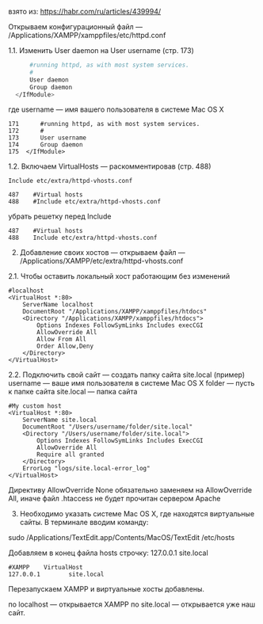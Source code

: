 

взято из: https://habr.com/ru/articles/439994/

Открываем конфигурационный файл — /Applications/XAMPP/xamppfiles/etc/httpd.conf

1.1. Изменить User daemon на User username (стр. 173)
```bash
      #running httpd, as with most system services. 
      # 
      User daemon 
      Group daemon 
  </IfModule> 
```

где username — имя вашего пользователя в системе Mac OS X
```
171      #running httpd, as with most system services. 
172      # 
173      User username
174      Group daemon 
175  </IfModule>  
```

1.2. Включаем VirtualHosts — раскомментировав (стр. 488)

    Include etc/extra/httpd-vhosts.conf

```
487    #Virtual hosts
488    #Include etc/extra/httpd-vhosts.conf
```

убрать решетку перед Include

```
487    #Virtual hosts                  
488    Include etc/extra/httpd-vhosts.conf 
```


2. Добавление своих хостов — открываем файл — /Applications/XAMPP/etc/extra/httpd-vhosts.conf

2.1. Чтобы оставить локальный хост работающим без изменений
```
#localhost 
<VirtualHost *:80> 
    ServerName localhost 
    DocumentRoot "/Applications/XAMPP/xamppfiles/htdocs" 
    <Directory "/Applications/XAMPP/xamppfiles/htdocs"> 
        Options Indexes FollowSymLinks Includes execCGI 
        AllowOverride All 
        Allow From All 
        Order Allow,Deny 
    </Directory> 
</VirtualHost> 
```

2.2. Подключить свой сайт — cоздать папку сайта site.local (пример)
username — ваше имя пользователя в системе Mac OS X
folder — пусть к папке сайта
site.local — папка сайта
```
#My custom host 
<VirtualHost *:80> 
    ServerName site.local 
    DocumentRoot "/Users/username/folder/site.local" 
    <Directory "/Users/username/folder/site.local"> 
        Options Indexes FollowSymLinks Includes ExecCGI 
        AllowOverride All 
        Require all granted 
    </Directory> 
    ErrorLog "logs/site.local-error_log" 
</VirtualHost> 
```

Директиву AllowOverride None обязательно заменяем на AllowOverride All, иначе файл .htaccess не будет прочитан сервером Apache

3. Необходимо указать системе Mac OS X, где находятся виртуальные сайты.
В терминале вводим команду:

sudo /Applications/TextEdit.app/Contents/MacOS/TextEdit /etc/hosts

Добавляем в конец файла hosts строчку: 127.0.0.1 site.local
```
#XAMPP    VirtualHost  
127.0.0.1        site.local 
```

Перезапускаем XAMPP и виртуальные хосты добавлены.

по localhost — открывается XAMPP
по site.local — открывается уже наш сайт. 